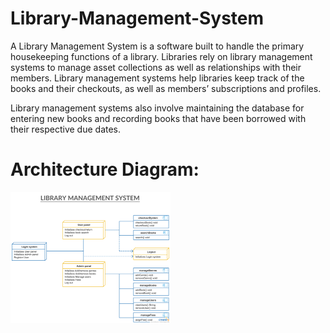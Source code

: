 # Library-Management-System

A Library Management System is a software built to handle the primary housekeeping functions of a library. Libraries rely on library management systems to manage asset collections as well as relationships with their members. Library management systems help libraries keep track of the books and their checkouts, as well as members’ subscriptions and profiles.

Library management systems also involve maintaining the database for entering new books and recording books that have been borrowed with their respective due dates.

# Architecture Diagram:
<img src="https://github.com/Sourav19990711/Library-Management-System/blob/main/f1192cd10cf22fa9a46172072a2afb7f%20(1).png?raw=true" width="256"/>
